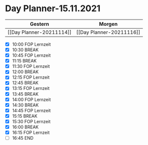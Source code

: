 
Day Planner-15.11.2021
======================
  
| Gestern | Morgen |  
| ------- | ------ |  
| [[Day Planner-20211114]] | [[Day Planner-20211116]] |  
- [x] 10:00 FOP Lernzeit
- [x] 10:30 BREAK
- [x] 10:45 FOP Lernzeit
- [x] 11:15 BREAK
- [x] 11:30 FOP Lernzeit
- [x] 12:00 BREAK
- [x] 12:15 FOP Lernzeit
- [x] 12:45 BREAK
- [x] 13:15 FOP Lernzeit
- [x] 13:45 BREAK
- [x] 14:00 FOP Lernzeit
- [x] 14:30 BREAK
- [x] 14:45 FOP Lernzeit
- [x] 15:15 BREAK
- [x] 15:30 FOP Lernzeit
- [x] 16:00 BREAK
- [x] 16:15 FOP Lernzeit
- [ ] 16:45 END